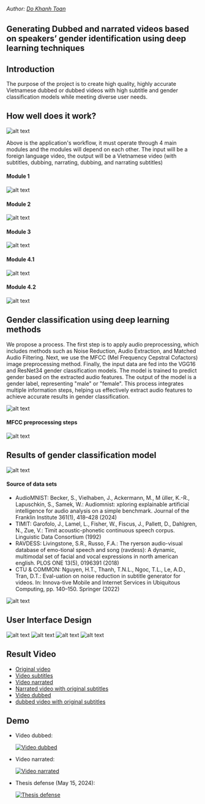 <h6 align="left">Author: <a href="https://github.com/toandokhanh">Do Khanh Toan<a/> </h6>

## Generating Dubbed and narrated videos based on speakers’ gender identification using deep learning techniques

## Introduction
The purpose of the project is to create high quality, highly accurate Vietnamese dubbed or dubbed videos with high subtitle and gender classification models while meeting diverse user needs.

## How well does it work?
![alt text](images/image.png)

Above is the application's workflow, it must operate through 4 main modules and the modules will depend on each other. The input will be a foreign language video, the output will be a Vietnamese video (with subtitles, dubbing, narrating, dubbing, and narrating subtitles)

#### Module 1
![alt text](images/z_module1.jpg)
#### Module 2
![alt text](images/image-1.png)
#### Module 3
![alt text](images/image-2.png)
#### Module 4.1
![alt text](images/image-3.png)
#### Module 4.2
![alt text](images/image-4.png)

## Gender classification using deep learning methods
We propose a process. The first step is to apply audio preprocessing, which includes methods such as Noise Reduction, Audio Extraction, and Matched Audio Filtering. Next, we use the MFCC (Mel Frequency Cepstral Cofactors) image preprocessing method. Finally, the input data are fed into the VGG16 and ResNet34 gender classification models. The model is trained to predict gender based on the extracted audio features. The output of the model is a gender label, representing "male" or "female". This process integrates multiple information steps, helping us effectively extract audio features to achieve accurate results in gender classification.

![alt text](images/model2%20(2).jpg)


#### MFCC preprocessing steps

![alt text](images/tienxulyamthanh.jpg)

## Results of gender classification model
![alt text](images/result_based_data.png)
#### Source of data sets
- AudioMNIST: Becker, S., Vielhaben, J., Ackermann, M., M ̈uller, K.-R., Lapuschkin, S., Samek, W.: Audiomnist:  xploring explainable artificial intelligence for audio analysis on a simple benchmark. Journal of the Franklin Institute
361(1), 418–428 (2024)
- TIMIT: Garofolo, J., Lamel, L., Fisher, W., Fiscus, J., Pallett, D., Dahlgren, N., Zue, V.: Timit acoustic-phonetic continuous speech corpus. Linguistic
Data Consortium (1992)
- RAVDESS: Livingstone, S.R., Russo, F.A.: The ryerson audio-visual database of emo-tional speech and song (ravdess): A dynamic, multimodal set of facial and vocal expressions in north american english. PLOS ONE 13(5), 0196391 (2018)
- CTU & COMMON: Nguyen, H.T., Thanh, T.N.L., Ngoc, T.L., Le, A.D., Tran, D.T.: Eval-uation on noise reduction in subtitle generator for videos. In: Innova-tive Mobile and Internet Services in Ubiquitous Computing, pp. 140–150. Springer (2022)

![alt text](images/result_4typedata.png)

## User Interface Design
![alt text](images/image-5.png)
![alt text](images/image-6.png)
![alt text](images/image-8.png)
![alt text](images/image-7.png)

## Result Video
- [Original video](videos/45c723dd.mp4)
- [Video subtitles](videos/45c723dd_subtitle.mp4)
- [Video narrated](videos/45c723dd_audiodescribed.mp4)
- [Narrated video with original subtitles](videos/45c723dd_audiodescribed_explanation.mp4)
- [Video dubbed](videos/a81a62bf_audiodescribed.mp4)
- [dubbed video with original subtitles](videos/a81a62bf_audiodescribed_explanation.mp4)
## Demo
- Video dubbed: 

    [![Video dubbed](https://img.youtube.com/vi/wLxSIL7UOUA/0.jpg)](https://www.youtube.com/watch?v=wLxSIL7UOUA)

- Video narrated:

    [![Video narrated](https://img.youtube.com/vi/uIyh93FBa2U/0.jpg)](https://www.youtube.com/watch?v=uIyh93FBa2U)

- Thesis defense (May 15, 2024):

    [![Thesis defense](https://img.youtube.com/vi/MAtX8bfNNy4/0.jpg)](https://www.youtube.com/watch?v=MAtX8bfNNy4)
